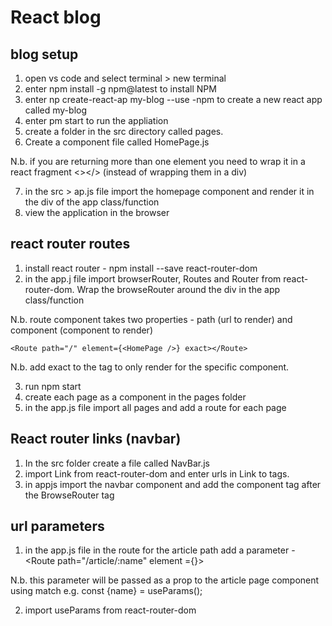 React blog
===========

blog setup
-----------
1. open vs code and select terminal > new terminal
2. enter npm install -g npm@latest to install NPM
3. enter np create-react-ap my-blog --use -npm to create a new react app called my-blog
4. enter pm start to run the appliation
5. create a folder in the src directory called pages.  
6. Create a component file called HomePage.js

N.b. if you are returning more than one element you need to wrap it in a react fragment <></> (instead of wrapping them in a div)

7. in the src > ap.js file import the homepage component and render it in the div of the app class/function
8. view the application in the browser

react router routes
-------------------
1. install react router - npm install --save react-router-dom
2. in the app.j file import browserRouter, Routes and Router from react-router-dom.  Wrap the browseRouter around the div in the app class/function

N.b. route component takes two properties - path (url to render) and component (component to render)

```
<Route path="/" element={<HomePage />} exact></Route>
```

N.b. add exact to the tag to only render for the specific component.

3. run npm start
4. create each page as a component in the pages folder
5. in the app.js file import all pages and add a route for each page

React router links (navbar)
-------------------------------
1. In the src folder create a file called NavBar.js
2. import Link from react-router-dom and enter urls in Link to tags.
3. in appjs import the navbar component and add the component tag after the BrowseRouter tag

url parameters
----------------
1. in the app.js file in the route for the article path add a parameter - <Route path="/article/:name" element ={<articlePage/>}> </Route>

N.b. this parameter will be passed as a prop to the article page component using match e.g. const {name} = useParams();

2. import useParams from react-router-dom
